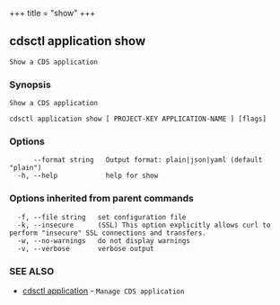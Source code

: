 +++
title = "show"
+++
## cdsctl application show

`Show a CDS application`

### Synopsis

`Show a CDS application`

```
cdsctl application show [ PROJECT-KEY APPLICATION-NAME ] [flags]
```

### Options

```
      --format string   Output format: plain|json|yaml (default "plain")
  -h, --help            help for show
```

### Options inherited from parent commands

```
  -f, --file string   set configuration file
  -k, --insecure      (SSL) This option explicitly allows curl to perform "insecure" SSL connections and transfers.
  -w, --no-warnings   do not display warnings
  -v, --verbose       verbose output
```

### SEE ALSO

* [cdsctl application](/cli/cdsctl/application/)	 - `Manage CDS application`

